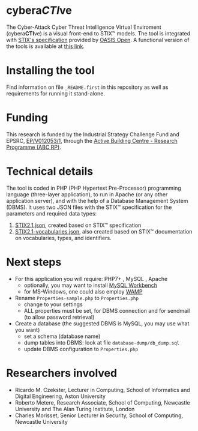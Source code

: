 # cybera*CTI*ve
The Cyber-Attack Cyber Threat Intelligence Virtual Enviroment (cybera**CTI**ve) is a visual front-end to STIX&trade; models. The tool is integrated with [STIX's specification](https://docs.oasis-open.org/cti/stix/v2.1/os/stix-v2.1-os.html) provided by [OASIS Open](https://www.oasis-open.org/).
A functional version of the tools is available at [this link](https://cyberactive.performanceware.com.br/).

# Installing the tool
Find information on file `_README.first` in this repository as well as requirements for running it stand-alone.

# Funding
This research is funded by the Industrial Strategy Challenge Fund and EPSRC, [EP/V012053/1](https://gow.epsrc.ukri.org/NGBOViewGrant.aspx?GrantRef=EP/V012053/1), through the [Active Building Centre - Research Programme (ABC RP)](https://abc-rp.com/).

# Technical details
The tool is coded in PHP (PHP Hypertext Pre-Processor) programming language (three-layer application), to run in Apache (or any other application server), and with the help of a Database Management System (DBMS).
It uses two JSON files with the STIX&trade; specification for the parameters and required data types:
1. [STIX2.1.json](https://github.com/czekster/cyberactive/blob/main/json/STIX2.1.json), created based on STIX&trade; specification
2. [STIX2.1-vocabularies.json](https://github.com/czekster/cyberactive/blob/main/json/STIX2.1-vocabularies.json), also created based on STIX&trade; documentation on vocabularies, types, and identifiers.
  
# Next steps
- For this application you will require: PHP7+ , MySQL , Apache
  - optionally, you may want to install [MySQL Workbench](https://dev.mysql.com/downloads/workbench/)
  - for MS-Windows, one could also employ [WAMP](https://www.wampserver.com/en/)
- Rename `Properties-sample.php` to `Properties.php`
  - change to your settings
  - ALL properties must be set, for DBMS connection and for sendmail (to allow password retrieval)
- Create a database (the suggested DBMS is MySQL, you may use what you want)
  - set a schema (database name)
  - dump tables into DBMS: look at file `database-dump/db_dump.sql`
  - update DBMS configuration to `Properties.php`

# Researchers involved
- Ricardo M. Czekster, Lecturer in Computing, School of Informatics and Digital Engineering, Aston University
- Roberto Metere, Research Associate, School of Computing, Newcastle University and The Alan Turing Institute, London
- Charles Morisset, Senior Lecturer in Security, School of Computing, Newcastle University

